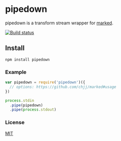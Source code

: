 # pipedown
pipedown is a transform stream wrapper for [marked](https://github.com/chjj/marked).

[![Build status](https://travis-ci.org/michaelrhodes/pipedown.png?branch=master)](https://travis-ci.org/michaelrhodes/pipedown)

## Install
```
npm install pipedown
```

### Example
``` js
var pipedown = require('pipedown')({
  // options: https://github.com/chjj/marked#usage
})

process.stdin
  .pipe(pipedown)
  .pipe(process.stdout)
```

### License
[MIT](http://opensource.org/licenses/MIT)
